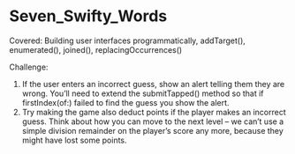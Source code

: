 # Seven_Swifty_Words

Covered: Building user interfaces programmatically, addTarget(), enumerated(), joined(), replacingOccurrences()

Challenge: 

1. If the user enters an incorrect guess, show an alert telling them they are wrong. You’ll need to extend the submitTapped() method so that if firstIndex(of:) failed to find the guess you show the alert.
2. Try making the game also deduct points if the player makes an incorrect guess. Think about how you can move to the next level – we can’t use a simple division remainder on the player’s score any more, because they might have lost some points.

